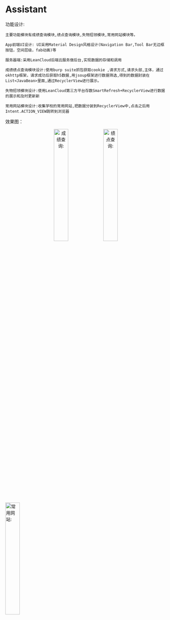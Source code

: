 # Assistant
功能设计:

	主要功能模块有成绩查询模块,绩点查询模块,失物招领模块,常用网站模块等。
	
	App前端UI设计: UI采用Material Design风格设计(Navigation Bar,Tool Bar无边框按钮，空间层级，fab动画)等

	服务器端:采用LeanCloud后端云服务做后台,实现数据的存储和调用
	
	成绩绩点查询模块设计:使用burp suite抓包获取cookie ,请求方式,请求头部,主体，通过okhttp框架，请求成功后获取h5数据,用jsoup框架进行数据筛选,得到的数据封装在List<JavaBean>里面,通过RecyclerView进行展示。
	
	失物招领模块设计:使用LeanCloud第三方平台存数SmartRefresh+RecyclerView进行数据的展示和及时更新新
	
	常用网站模块设计:收集学校的常用网站,把数据分装到RecyclerView中,点击之后用Intent.ACTION_VIEW跳转到浏览器
	
		
效果图：
<div align="center">
<img src="https://github.com/huangaa/Assistant/blob/master/images/grade.gif" width="30%" hight ="30%" alt="成绩查询:"/>
<img src="https://github.com/huangaa/Assistant/blob/master/images/GPA.gif" width="30%" hight ="30%" alt="绩点查询:"/>
</div>


<img src="https://github.com/huangaa/Assistant/blob/master/images/TIM图片20181022203209.jpg" width="30%" hight ="30%" alt="常用网站:"/>

